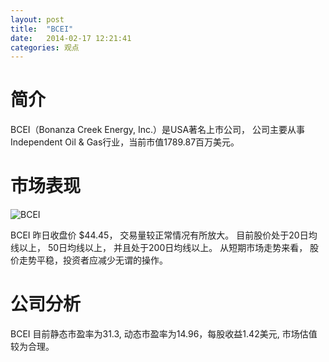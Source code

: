 ```yaml
---
layout: post
title:  "BCEI"
date:   2014-02-17 12:21:41
categories: 观点
---
```


# 简介
BCEI（Bonanza Creek Energy, Inc.）是USA著名上市公司，
公司主要从事Independent Oil & Gas行业，当前市值1789.87百万美元。

# 市场表现

![BCEI](http://finviz.com/chart.ashx?t=BCEI&ty=c&ta=1&p=d&s=l)

BCEI 昨日收盘价 $44.45，
交易量较正常情况有所放大。
目前股价处于20日均线以上，
50日均线以上，
并且处于200日均线以上。
从短期市场走势来看，
股价走势平稳，投资者应减少无谓的操作。

# 公司分析
BCEI 目前静态市盈率为31.3, 动态市盈率为14.96，每股收益1.42美元,
市场估值较为合理。
